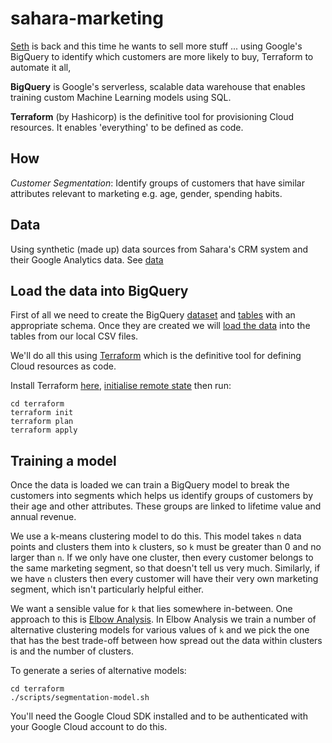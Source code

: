 # sahara-marketing

[Seth](https://medium.com/fuzzylabsai/deploying-ai-in-your-business-3adfd2b33d9e) is back and this time he wants to sell more stuff ... using Google's BigQuery to identify which customers are more likely to buy, Terraform to automate it all,

**BigQuery** is Google's serverless, scalable data warehouse that enables training custom Machine Learning models using SQL.

**Terraform** (by Hashicorp) is the definitive tool for provisioning Cloud resources. It enables 'everything' to be defined as code.

## How

*Customer Segmentation*: Identify groups of customers that have similar attributes relevant to marketing e.g. age, gender, spending habits.

## Data

Using synthetic (made up) data sources from Sahara's CRM system and their Google Analytics data. See [data](data)

## Load the data into BigQuery

First of all we need to create the BigQuery [dataset](https://cloud.google.com/bigquery/docs/datasets) and [tables](https://cloud.google.com/bigquery/docs/tables) with an appropriate schema. Once they are created we will [load the data](https://cloud.google.com/bigquery/docs/loading-data-local) into the tables from our local CSV files.

We'll do all this using [Terraform](https://www.terraform.io/) which is the definitive tool for defining Cloud resources as code.

Install Terraform [here](https://www.terraform.io/downloads.html), [initialise remote state](TERRAFORM_REMOTE_STATE.md) then run:

```
cd terraform
terraform init
terraform plan
terraform apply
```

## Training a model

Once the data is loaded we can train a BigQuery model to break the customers into segments which helps us identify groups of customers by their age and other attributes. These groups are linked to lifetime value and annual revenue.

We use a k-means clustering model to do this. This model takes `n` data points and clusters them into `k` clusters, so `k` must be greater than 0 and no larger than `n`. If we only have one cluster, then every customer belongs to the same marketing segment, so that doesn't tell us very much. Similarly, if we have `n` clusters then every customer will have their very own marketing segment, which isn't particularly helpful either.

We want a sensible value for `k` that lies somewhere in-between. One approach to this is [Elbow Analysis](https://en.wikipedia.org/wiki/Elbow_method_(clustering)). In Elbow Analysis we train a number of alternative clustering models for various values of `k` and we pick the one that has the best trade-off between how spread out the data within clusters is and the number of clusters.

To generate a series of alternative models:

```
cd terraform
./scripts/segmentation-model.sh
```

You'll need the Google Cloud SDK installed and to be authenticated with your Google Cloud account to do this.
